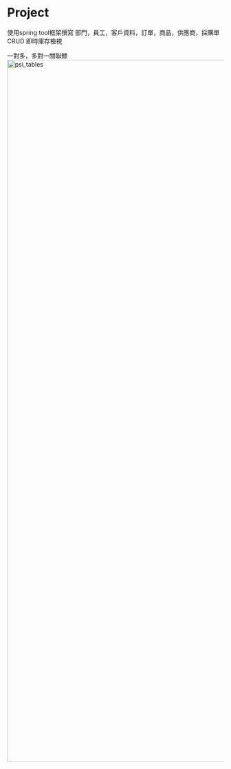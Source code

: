 # Project
使用spring tool框架撰寫
部門，員工，客戶資料，訂單，商品，供應商，採購單 CRUD
即時庫存檢視

一對多，多對一關聯鰾
<img width="1635" alt="psi_tables" src="https://user-images.githubusercontent.com/102856042/167759737-048ca190-7b2e-4cfa-b066-543236e781e6.png">

